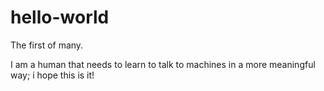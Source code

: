 # hello-world
The first of many.

I am a human that needs to learn to talk to machines in a more meaningful way; i hope this is it!
